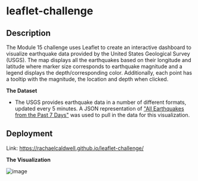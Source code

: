 # leaflet-challenge

## Description
The Module 15 challenge uses Leaflet to create an interactive dashboard to visualize earthquake data provided by the United States Geological Survey (USGS). The map displays all the earthquakes based on their longitude and latitude where marker size corresponds to earthquake magnitude and a legend displays the depth/corresponding color. Additionally, each point has a tooltip with the magnitude, the location and depth when clicked.

**The Dataset**<br>
* The USGS provides earthquake data in a number of different formats, updated every 5 minutes. A JSON representation of ["All Earthquakes from the Past 7 Days"](https://earthquake.usgs.gov/earthquakes/feed/v1.0/summary/all_week.geojson) was used to pull in the data for this visualization.

## Deployment
Link: https://rachaelcaldwell.github.io/leaflet-challenge/ 

**The Visualization**<br>

![image](https://github.com/RachaelCaldwell/leaflet-challenge/assets/134207637/a326d278-e92f-41e1-bb0e-92e5c4b94122)
